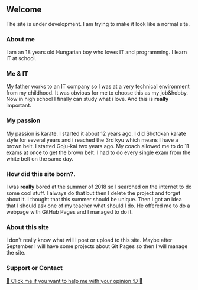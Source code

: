 ## Welcome
The site is under development.
I am trying to make it look like a normal site.


### About me
I am an 18 years old Hungarian boy who loves IT and programming.
I learn IT at school.

### Me & IT
My father works to an IT company so I was at a very technical environment from my childhood.
It was obvious for me to choose this as my job&hobby.
Now in high school I finally can study what i love.
And this is **really** important.


### My passion
My passion is karate. I started it about 12 years ago.
I did Shotokan karate style for several years and i reached the 3rd kyu which means I have a brown belt.
I started Goju-kai two years ago. My coach allowed me to do 11 exams at once to get the brown belt. I had to do every single exam from the white belt on the same day.

### How did this site born?.
I was **really** bored at the summer of 2018 so I searched on the internet to do some cool stuff.
I always do that but then I delete the project and forget about it. I thought that this summer should be unique.
Then I got an idea that I should ask one of my teacher what should I do.
He offered me to do a webpage with GitHub Pages and I managed to do it.

### About this site
I don't really know what will I post or upload to this site.
Maybe after September I will have some projects about Git Pages so then I will manage the site.

### Support or Contact

<a href="https://docs.google.com/forms/d/e/1FAIpQLSeXosTNwp8hyeKXk-i_dFkFwB7tjvc7AHUdtMMneaBUecxBSg/viewform?usp=sf_link"> :handshake: Click me if you want to help me with your opinion :D :handshake: </a>
